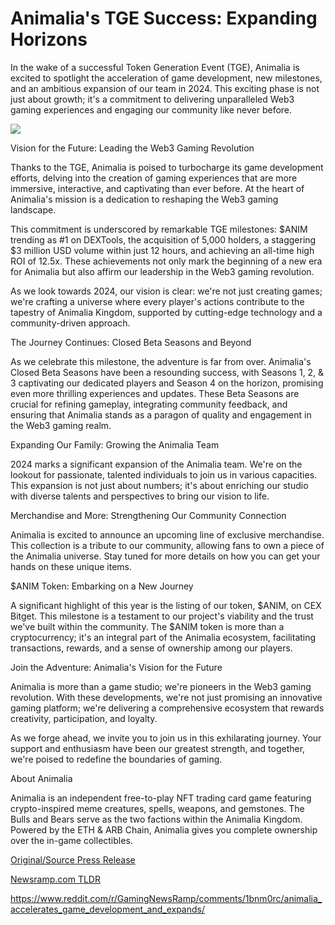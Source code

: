 # Animalia's TGE Success: Expanding Horizons

In the wake of a successful Token Generation Event (TGE), Animalia is excited to spotlight the acceleration of game development, new milestones, and an ambitious expansion of our team in 2024. This exciting phase is not just about growth; it's a commitment to delivering unparalleled Web3 gaming experiences and engaging our community like never before.

![](https://blockchainwire.s3.amazonaws.com/FINPR/editor_image/c824fc4a-8238-4641-9e49-d45a96b2113d.jpg)

Vision for the Future: Leading the Web3 Gaming Revolution

Thanks to the TGE, Animalia is poised to turbocharge its game development efforts, delving into the creation of gaming experiences that are more immersive, interactive, and captivating than ever before. At the heart of Animalia's mission is a dedication to reshaping the Web3 gaming landscape.

This commitment is underscored by remarkable TGE milestones: $ANIM trending as #1 on DEXTools, the acquisition of 5,000 holders, a staggering $3 million USD volume within just 12 hours, and achieving an all-time high ROI of 12.5x. These achievements not only mark the beginning of a new era for Animalia but also affirm our leadership in the Web3 gaming revolution.

As we look towards 2024, our vision is clear: we're not just creating games; we're crafting a universe where every player's actions contribute to the tapestry of Animalia Kingdom, supported by cutting-edge technology and a community-driven approach.

The Journey Continues: Closed Beta Seasons and Beyond

As we celebrate this milestone, the adventure is far from over. Animalia's Closed Beta Seasons have been a resounding success, with Seasons 1, 2, & 3 captivating our dedicated players and Season 4 on the horizon, promising even more thrilling experiences and updates. These Beta Seasons are crucial for refining gameplay, integrating community feedback, and ensuring that Animalia stands as a paragon of quality and engagement in the Web3 gaming realm.

Expanding Our Family: Growing the Animalia Team

2024 marks a significant expansion of the Animalia team. We're on the lookout for passionate, talented individuals to join us in various capacities. This expansion is not just about numbers; it's about enriching our studio with diverse talents and perspectives to bring our vision to life.

Merchandise and More: Strengthening Our Community Connection

Animalia is excited to announce an upcoming line of exclusive merchandise. This collection is a tribute to our community, allowing fans to own a piece of the Animalia universe. Stay tuned for more details on how you can get your hands on these unique items.

$ANIM Token: Embarking on a New Journey

A significant highlight of this year is the listing of our token, $ANIM, on CEX Bitget. This milestone is a testament to our project's viability and the trust we've built within the community. The $ANIM token is more than a cryptocurrency; it's an integral part of the Animalia ecosystem, facilitating transactions, rewards, and a sense of ownership among our players.

Join the Adventure: Animalia's Vision for the Future

Animalia is more than a game studio; we're pioneers in the Web3 gaming revolution. With these developments, we're not just promising an innovative gaming platform; we're delivering a comprehensive ecosystem that rewards creativity, participation, and loyalty.

As we forge ahead, we invite you to join us in this exhilarating journey. Your support and enthusiasm have been our greatest strength, and together, we're poised to redefine the boundaries of gaming.

About Animalia

Animalia is an independent free-to-play NFT trading card game featuring crypto-inspired meme creatures, spells, weapons, and gemstones. The Bulls and Bears serve as the two factions within the Animalia Kingdom. Powered by the ETH & ARB Chain, Animalia gives you complete ownership over the in-game collectibles. 

[Original/Source Press Release](https://blockchainwire.io/press-release/animalias-tge-success-expanding-horizons)
                    

[Newsramp.com TLDR](None) 

https://www.reddit.com/r/GamingNewsRamp/comments/1bnm0rc/animalia_accelerates_game_development_and_expands/